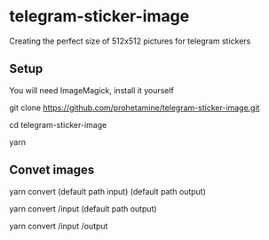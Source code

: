 # telegram-sticker-image
Creating the perfect size of 512x512 pictures for telegram stickers

## Setup
You will need ImageMagick, install it yourself

git clone https://github.com/prohetamine/telegram-sticker-image.git

cd telegram-sticker-image

yarn

## Convet images
yarn convert (default path input) (default path output)

yarn convert /input (default path output)

yarn convert /input /output
